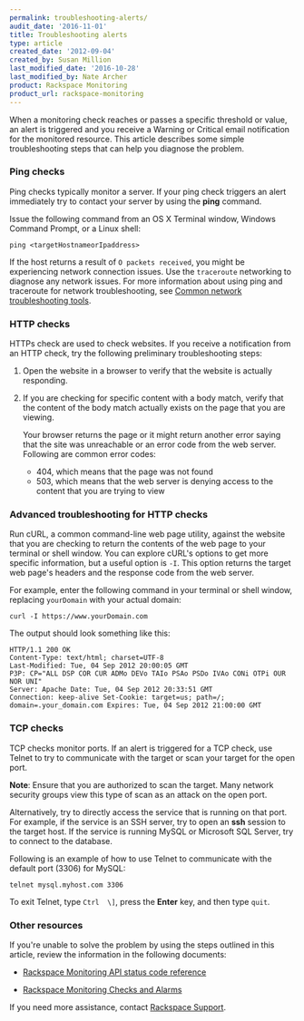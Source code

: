 ```yaml
---
permalink: troubleshooting-alerts/
audit_date: '2016-11-01'
title: Troubleshooting alerts
type: article
created_date: '2012-09-04'
created_by: Susan Million
last_modified_date: '2016-10-28'
last_modified_by: Nate Archer
product: Rackspace Monitoring
product_url: rackspace-monitoring
---
```


When a monitoring check reaches or passes a specific threshold or value,
an alert is triggered and you receive a Warning or Critical email
notification for the monitored resource. This article describes some
simple troubleshooting steps that can help you diagnose the problem.

### Ping checks

Ping checks typically monitor a server. If your ping check triggers an alert immediately try to contact your server by using the
**ping** command.

Issue the following command from an OS X Terminal window, Windows
Command Prompt, or a Linux shell:

    ping <targetHostnameorIpaddress>

If the host returns a result of `O packets received`, you might be experiencing network connection issues. Use the `traceroute` networking to diagnose any network issues. For more information about using ping and traceroute for network troubleshooting, see [Common network troubleshooting tools](/support/how-to/common-network-troubleshooting-tools/).

### HTTP checks

HTTPs check are used to check websites. If you receive a notification
from an HTTP check, try the following preliminary troubleshooting steps:

1.  Open the website in a browser to verify that the website is
    actually responding.
    
2.  If you are checking for specific content with a body match, verify
    that the content of the body match actually exists on the page that
    you are viewing.

    Your browser returns the page or it might return another error saying that the site was unreachable or an error code from the web server. Following are common error codes:

    -   404, which means that the page was not found
    -   503, which means that the web server is denying access to the
        content that you are trying to view

### Advanced troubleshooting for HTTP checks

Run cURL, a common command-line web page utility, against the website
that you are checking to return the contents of the web page to your
terminal or shell window. You can explore cURL's options to get more
specific information, but a useful option is `-I`. This option returns
the target web page's headers and the response code from the web server.

For example, enter the following command in your terminal or shell
window, replacing `yourDomain` with your actual domain:

    curl -I https://www.yourDomain.com

The output should look something like this:

    HTTP/1.1 200 OK
    Content-Type: text/html; charset=UTF-8
    Last-Modified: Tue, 04 Sep 2012 20:00:05 GMT
    P3P: CP="ALL DSP COR CUR ADMo DEVo TAIo PSAo PSDo IVAo CONi OTPi OUR NOR UNI"
    Server: Apache Date: Tue, 04 Sep 2012 20:33:51 GMT
    Connection: keep-alive Set-Cookie: target=us; path=/; domain=.your_domain.com Expires: Tue, 04 Sep 2012 21:00:00 GMT

### TCP checks

TCP checks monitor ports. If an alert is triggered for a TCP check, use Telnet to try to communicate with the target or scan your target for the open port.

**Note**: Ensure that you are authorized to scan the target. Many
network security groups view this type of scan as an attack on the open
port.

Alternatively, try to directly access the service that is running on
that port. For example, if the service is an SSH server, try to open an
**ssh** session to the target host. If the service is running MySQL or
Microsoft SQL Server, try to connect to the database. 

Following is an
example of how to use Telnet to communicate with the default port
(3306) for MySQL:

    telnet mysql.myhost.com 3306

To exit Telnet, type `Ctrl  \]`, press the **Enter** key, and then type `quit`.

### Other resources

If you're unable to solve the problem by using the steps outlined in this
article, review the information in the following documents:

- [Rackspace Monitoring API status code reference](https://developer.rackspace.com/docs/rackspace-monitoring/v1/tech-ref-info/check-type-reference/#check-status-codes)

- [Rackspace Monitoring Checks and Alarms](/support/how-to/rackspace-monitoring-checks-and-alarms/)

If you need more assistance, contact [Rackspace Support](https://www.rackspace.com/support).
